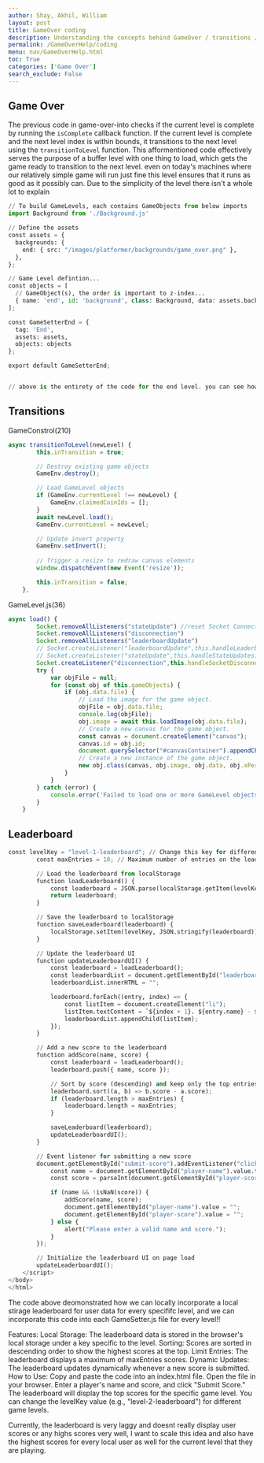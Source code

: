 ```yaml
---
author: Shay, Akhil, William
layout: post
title: GameOver coding
description: Understanding the concepts behind GameOver / transitions / and the leaderboard
permalink: /GameOverHelp/coding
menu: nav/GameOverHelp.html
toc: True
categories: ['Game Over']
search_exclude: False
---
```


## Game Over

The previous code in game-over-into checks if the current level is complete by running the `isComplete` callback function. If the current level is complete and the next level index is within bounds, it transitions to the next level using the `transitionToLevel` function. This afformentioned code effectively serves the purpose of a buffer level with one thing to load, which gets the game ready to transition to the next level. even on today's machines where our relatively simple game will run just fine this level ensures that it runs as good as it possibly can. Due to the simplicity of the level there isn't a whole lot to explain






```python
// To build GameLevels, each contains GameObjects from below imports
import Background from './Background.js'

// Define the assets
const assets = {  
  backgrounds: {
    end: { src: "/images/platformer/backgrounds/game_over.png" },
  },
};

// Game Level defintion...
const objects = [
  // GameObject(s), the order is important to z-index...
  { name: 'end', id: 'background', class: Background, data: assets.backgrounds.end },
];

const GameSetterEnd = {
  tag: 'End',
  assets: assets,
  objects: objects
};

export default GameSetterEnd;


// above is the entirety of the code for the end level. you can see how simple it is. 
```

## Transitions

GameConstrol(210)
```js
async transitionToLevel(newLevel) {
        this.inTransition = true;

        // Destroy existing game objects
        GameEnv.destroy();

        // Load GameLevel objects
        if (GameEnv.currentLevel !== newLevel) {
            GameEnv.claimedCoinIds = [];
        }
        await newLevel.load();
        GameEnv.currentLevel = newLevel;

        // Update invert property
        GameEnv.setInvert();
        
        // Trigger a resize to redraw canvas elements
        window.dispatchEvent(new Event('resize'));

        this.inTransition = false;
    },
```

GameLevel.js(36)
```js
async load() {
        Socket.removeAllListeners("stateUpdate") //reset Socket Connections
        Socket.removeAllListeners("disconnection")
        Socket.removeAllListeners("leaderboardUpdate")
        // Socket.createListener("leaderboardUpdate",this.handleLeaderboardUpdates)
        // Socket.createListener("stateUpdate",this.handleStateUpdates)
        Socket.createListener("disconnection",this.handleSocketDisconnect)
        try {
            var objFile = null;
            for (const obj of this.gameObjects) {
                if (obj.data.file) {
                    // Load the image for the game object.
                    objFile = obj.data.file; 
                    console.log(objFile);
                    obj.image = await this.loadImage(obj.data.file);
                    // Create a new canvas for the game object.
                    const canvas = document.createElement("canvas");
                    canvas.id = obj.id;
                    document.querySelector("#canvasContainer").appendChild(canvas);
                    // Create a new instance of the game object.
                    new obj.class(canvas, obj.image, obj.data, obj.xPercentage, obj.yPercentage, obj.name, obj.minPosition);
                }
            }
        } catch (error) {
            console.error('Failed to load one or more GameLevel objects: ' + objFile, error);
        }
    }

```

## Leaderboard


```python
const levelKey = "level-1-leaderboard"; // Change this key for different levels
        const maxEntries = 10; // Maximum number of entries on the leaderboard

        // Load the leaderboard from localStorage
        function loadLeaderboard() {
            const leaderboard = JSON.parse(localStorage.getItem(levelKey)) || [];
            return leaderboard;
        }

        // Save the leaderboard to localStorage
        function saveLeaderboard(leaderboard) {
            localStorage.setItem(levelKey, JSON.stringify(leaderboard));
        }

        // Update the leaderboard UI
        function updateLeaderboardUI() {
            const leaderboard = loadLeaderboard();
            const leaderboardList = document.getElementById("leaderboard-list");
            leaderboardList.innerHTML = "";

            leaderboard.forEach((entry, index) => {
                const listItem = document.createElement("li");
                listItem.textContent = `${index + 1}. ${entry.name} - ${entry.score}`;
                leaderboardList.appendChild(listItem);
            });
        }

        // Add a new score to the leaderboard
        function addScore(name, score) {
            const leaderboard = loadLeaderboard();
            leaderboard.push({ name, score });

            // Sort by score (descending) and keep only the top entries
            leaderboard.sort((a, b) => b.score - a.score);
            if (leaderboard.length > maxEntries) {
                leaderboard.length = maxEntries;
            }

            saveLeaderboard(leaderboard);
            updateLeaderboardUI();
        }

        // Event listener for submitting a new score
        document.getElementById("submit-score").addEventListener("click", () => {
            const name = document.getElementById("player-name").value.trim();
            const score = parseInt(document.getElementById("player-score").value, 10);

            if (name && !isNaN(score)) {
                addScore(name, score);
                document.getElementById("player-name").value = "";
                document.getElementById("player-score").value = "";
            } else {
                alert("Please enter a valid name and score.");
            }
        });

        // Initialize the leaderboard UI on page load
        updateLeaderboardUI();
    </script>
</body>
</html>

```

The code above deomonstrated how we can locally incorporate a local stirage leaderboard for user data for every specififc level, and we can incorporate this code into each GameSetter.js file for every level!!

Features:
Local Storage: The leaderboard data is stored in the browser's local storage under a key specific to the level.
Sorting: Scores are sorted in descending order to show the highest scores at the top.
Limit Entries: The leaderboard displays a maximum of maxEntries scores.
Dynamic Updates: The leaderboard updates dynamically whenever a new score is submitted.
How to Use:
Copy and paste the code into an index.html file.
Open the file in your browser.
Enter a player's name and score, and click "Submit Score."
The leaderboard will display the top scores for the specific game level.
You can change the levelKey value (e.g., "level-2-leaderboard") for different game levels.

Currently, the leaderboard is very laggy and doesnt really display user scores or any highs scores very well, I want to scale this idea and also have the highest scores for every local user as well for the current level that they are playing.
